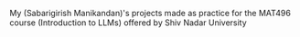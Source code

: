 My (Sabarigirish Manikandan)'s projects made as practice for the MAT496 course (Introduction to LLMs) offered by Shiv Nadar University
